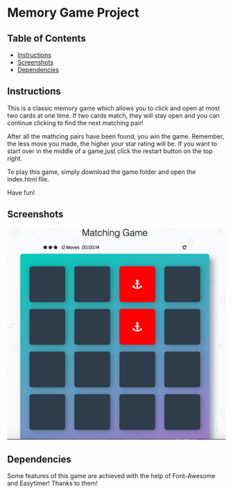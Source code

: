 # Memory Game Project

## Table of Contents

* [Instructions](#instructions)
* [Screenshots](#screenshots)
* [Dependencies](#dependencies)


## Instructions
This is a classic memory game which allows you to click and open at most two cards at one time. If two cards match, they will stay open and you can continue clicking to find the next matching pair! 

After all the mathcing pairs have been found, you win the game. Remember, the less move you made, the higher your star rating will be. If you want to start over in the middle of a game,just click the restart button on the top right.

To play this game, simply download the game folder and open the index.html file. 

Have fun!

## Screenshots
![](img/matching1.png)

## Dependencies 
Some features of this game are achieved with the help of Font-Awesome and Easytimer! Thanks to them!

